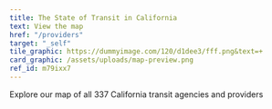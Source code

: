 ```yaml
---
title: The State of Transit in California
text: View the map
href: "/providers"
target: "_self"
tile_graphic: https://dummyimage.com/120/d1dee3/fff.png&text=+
card_graphic: /assets/uploads/map-preview.png
ref_id: m79ixx7
---
```

Explore our map of all 337 California transit agencies and providers